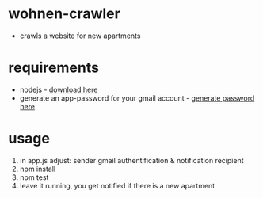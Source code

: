 # wohnen-crawler

- crawls a website for new apartments

# requirements
- nodejs - [download here](https://nodejs.org/en/download/)
- generate an app-password for your gmail account - [generate password here](https://security.google.com/settings/security/apppasswords)

# usage
1. in app.js adjust: sender gmail authentification & notification recipient
2. npm install
3. npm test
4. leave it running, you get notified if there is a new apartment

